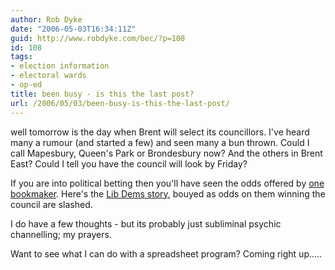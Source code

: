 ```yaml
---
author: Rob Dyke
date: "2006-05-03T16:34:11Z"
guid: http://www.robdyke.com/bec/?p=108
id: 108
tags:
- election information
- electoral wards
- op-ed
title: been busy - is this the last post?
url: /2006/05/03/been-busy-is-this-the-last-post/
---
```

well tomorrow is the day when Brent will select its councillors. I've heard many a rumour (and started a few) and seen many a bun thrown. Could I call Mapesbury, Queen's Park or Brondesbury now? And the others in Brent East? Could I tell you have the council will look by Friday?

If you are into political betting then you'll have seen the odds offered by [one bookmaker](http://www.sportingodds.com). Here's the [Lib Dems story](http://www.brentlibdems.org.uk/news/303.html), bouyed as odds on them winning the council are slashed.

I do have a few thoughts - but its probably just subliminal psychic channelling; my prayers.

Want to see what I can do with a spreadsheet program? Coming right up.....